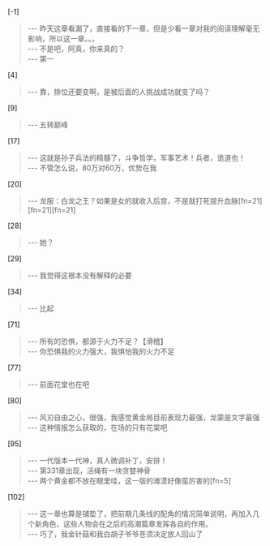 
[-1] 
>--- 昨天这章看漏了，直接看的下一章，但是少看一章对我的阅读理解毫无影响，所以这一章。。。<br>
>--- 不是吧，阿真，你来真的？<br>
>--- 第一<br>

[4] 
>--- 靠，排位还要变啊，是被后面的人挑战成功就变了吗？<br>

[9] 
>--- 五转巅峰<br>

[17] 
>--- 这就是孙子兵法的精髓了，斗争哲学，军事艺术！兵者，诡道也！<br>
>--- 不管怎么说，80万对60万，优势在我<br>

[20] 
>--- 龙服：白龙之王？如果是女的就收入后宫，不是就打死提升血脉[fn=21][fn=21][fn=21]<br>

[28] 
>--- 她？<br>

[29] 
>--- 我觉得这根本没有解释的必要<br>

[34] 
>--- 比起<br>

[71] 
>--- 所有的恐惧，都源于火力不足？【滑稽】<br>
>--- 你恐惧我的火力强大，我惧怕我的火力不足<br>

[77] 
>--- 前面花堂也在吧<br>

[80] 
>--- 风刃自由之心，很强，我感觉黄金局目前表现力最强，龙蒙是文字最强<br>
>--- 这种情报怎么获取的，在场的只有花棠吧<br>

[95] 
>--- 一代版本一代神，真人微调补丁，安排！<br>
>--- 第331章出现，活绳有一块贪婪神骨<br>
>--- 两个黄金都不放在眼里哇，这一版的滩漠好像蛮厉害的[fn=5]<br>

[102] 
>--- 这一章也算是铺垫了，把前期几条线的配角的情况简单说明，再加入几个新角色，这些人物会在之后的高潮篇章发挥各自的作用。<br>
>--- 巧了，我金针菇和我白胡子爷爷苍须决定放人回山了<br>
